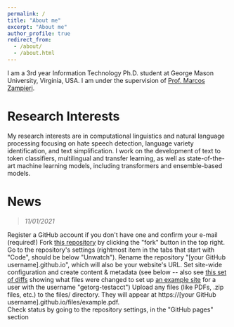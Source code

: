 ```yaml
---
permalink: /
title: "About me"
excerpt: "About me"
author_profile: true
redirect_from:
  - /about/
  - /about.html
---
```


I am a 3rd year Information Technology Ph.D. student at George Mason University, Virginia, USA. I am under the supervision of [Prof. Marcos Zampieri](https://mzampieri.com/).

Research Interests
======
My research interests are in computational linguistics and natural language processing focusing on hate speech detection, language variety identification, and text simplification. I work on the development of text to token classifiers, multilingual and transfer learning, as well as state-of-the-art machine learning models, including transformers and ensemble-based models.

News
======
>*11/01/2021*

Register a GitHub account if you don't have one and confirm your e-mail (required!)
Fork [this repository](https://github.com/academicpages/ornate-frangollo-c23556.netlify.app) by clicking the "fork" button in the top right.
Go to the repository's settings (rightmost item in the tabs that start with "Code", should be below "Unwatch"). Rename the repository "[your GitHub username].github.io", which will also be your website's URL.
Set site-wide configuration and create content & metadata (see below -- also see [this set of diffs](http://archive.is/3TPas) showing what files were changed to set up [an example site](https://getorg-testacct.github.io) for a user with the username "getorg-testacct")
Upload any files (like PDFs, .zip files, etc.) to the files/ directory. They will appear at https://[your GitHub username].github.io/files/example.pdf.  
Check status by going to the repository settings, in the "GitHub pages" section
